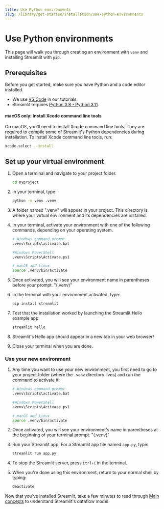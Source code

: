 ```yaml
---
title: Use Python environments
slug: /library/get-started/installation/use-python-environments
---
```


# Use Python environments

This page will walk you through creating an environment with `venv` and installing Streamlit with `pip`.

## Prerequisites

Before you get started, make sure you have Python and a code editor installed.

- We use [VS Code](https://code.visualstudio.com/download) in our tutorials.
- Streamlit requires [Python 3.8 - Python 3.11](https://www.python.org/downloads/).

#### macOS only: Install Xcode command line tools

On macOS, you'll need to install Xcode command line tools. They are required to compile some of Streamlit's Python dependencies during installation. To install Xcode command line tools, run:

```bash
xcode-select --install
```

## Set up your virtual environment

1. Open a terminal and navigate to your project folder.
   ```bash
   cd myproject
   ```
2. In your terminal, type:
   ```bash
   python -m venv .venv
   ```
3. A folder named ".venv" will appear in your project. This directory is where your virtual environment and its dependencies are installed.
4. In your terminal, activate your environment with one of the following commands, depending on your operating system.

   ```bash
   # Windows command prompt
   .venv\Scripts\activate.bat

   #Windows PowerShell
   .venv\Scripts\Activate.ps1

   # macOS and Linux
   source .venv/bin/activate
   ```

5. Once activated, you will see your environment name in parentheses before your prompt. "(.venv)"
6. In the terminal with your environment activated, type:
   ```bash
   pip install streamlit
   ```
7. Test that the installation worked by launching the Streamlit Hello example app:
   ```bash
   streamlit hello
   ```
8. Streamlit's Hello app should appear in a new tab in your web browser!
   <Cloud src="https://doc-mpa-hello.streamlit.app/?embed=true" height="700" />
9. Close your terminal when you are done.

### Use your new environment

1. Any time you want to use your new environment, you first need to go to your project folder (where the `.venv` directory lives) and run the command to activate it:

   ```bash
   # Windows command prompt
   .venv\Scripts\activate.bat

   #Windows PowerShell
   .venv\Scripts\Activate.ps1

   # macOS and Linux
   source .venv/bin/activate
   ```

2. Once activated, you will see your environment's name in parentheses at the beginning of your terminal prompt. "(.venv)"

3. Run your Streamlit app. For a Streamlit app file named `app.py`, type:

   ```bash
   streamlit run app.py
   ```

4. To stop the Streamlit server, press `Ctrl+C` in the terminal.

5. When you're done using this environment, return to your normal shell by typing:
   ```bash
   deactivate
   ```

Now that you've installed Streamlit, take a few minutes to read through [Main concepts](/library/get-started/main-concepts) to understand Streamlit's dataflow model.
